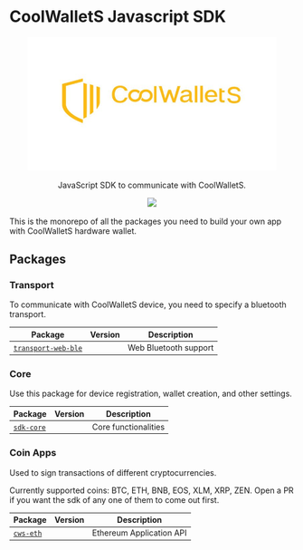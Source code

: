 # CoolWalletS Javascript SDK

<p align="center"><img src="logo.jpg" width="440"/></p> <p align="center"> JavaScript SDK to communicate with CoolWalletS. </p> <p align="center">  <a href="https://opensource.org/licenses/MIT/">    
   <img src="https://img.shields.io/github/license/CoolBitX-Technology/coolwallet-js-sdk"/>  
</a></p>

This is the monorepo of all the packages you need to build your own app with CoolWalletS hardware wallet.

## Packages

### Transport

To communicate with CoolWalletS device, you need to specify a bluetooth transport.

| Package |   Version   |   Description   |
| -- | -- |--|
|[`transport-web-ble`](/packages/transport-web-ble) |  | Web Bluetooth support   |

### Core

Use this package for device registration, wallet creation, and other settings.

| Package |   Version   |   Description   |
| -- | -- |--|
|[`sdk-core`](/packages/transport-web-ble) |  | Core functionalities    |

### Coin Apps

Used to sign transactions of different cryptocurrencies.

Currently supported coins: BTC, ETH, BNB, EOS, XLM, XRP, ZEN. Open a PR if you want the sdk of any one of them to come out first.

| Package | Version | Description |
| -------- | -------- | -------- |
| [`cws-eth`](/packages/cws-eth) |   |  Ethereum Application API  |
